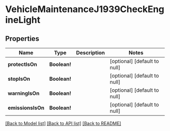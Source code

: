 # VehicleMaintenanceJ1939CheckEngineLight

## Properties
Name | Type | Description | Notes
------------ | ------------- | ------------- | -------------
**protectIsOn** | **Boolean!** |  | [optional] [default to null]
**stopIsOn** | **Boolean!** |  | [optional] [default to null]
**warningIsOn** | **Boolean!** |  | [optional] [default to null]
**emissionsIsOn** | **Boolean!** |  | [optional] [default to null]

[[Back to Model list]](../README.md#documentation-for-models) [[Back to API list]](../README.md#documentation-for-api-endpoints) [[Back to README]](../README.md)


